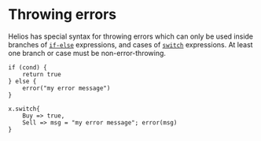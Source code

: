 # Throwing errors

Helios has special syntax for throwing errors which can only be used inside branches of [`if-else`](./branching.md) expressions, and cases of [`switch`](./enums.md#switch) expressions. At least one branch or case must be non-error-throwing.

```helios
if (cond) {
    return true
} else {
    error("my error message")
}
```

```helios
x.switch{
    Buy => true,
    Sell => msg = "my error message"; error(msg)
}
```